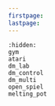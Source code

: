```yaml
---
firstpage:
lastpage:
---
```


```{toctree}
:hidden:
gym
atari
dm_lab
dm_control
dm_multi
open_spiel
melting_pot
```
